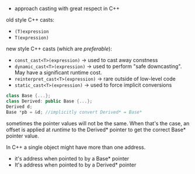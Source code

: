 - approach casting with great respect in C++ 

old style C++ casts:
- `(T)expression`
- `T(expression)`

new style C++ casts (which are _preferable_):

- `const_cast<T>(expression)` $\to$ used to cast away constness  
- `dynamic_cast<T>(expression)` $\to$ used to perform "safe downcasting". May have a significant runtime cost. 
- `reinterpret_cast<T>(expression)` $\to$ rare outside of low-level code
- `static_cast<T>(expression)` $\to$ used to force implicit conversions

```c++
class Base {...};
class Derived: public Base {...};
Derived d;
Base *pb = &d; //implicitly convert Derived* = Base*
```

sometimes the pointer values will not be the same. When that's the case, an offset is applied at _runtime_ to the Derived* pointer to get the correct Base* pointer value. 

In C++ a single object might have more than one address. 
- it's address when pointed to by a Base* pointer 
- It's address when pointed to by a Derived* pointer
